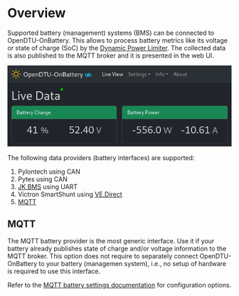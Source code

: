 # Overview

Supported battery (management) systems (BMS) can be connected to
OpenDTU-OnBattery. This allows to process battery metrics like its voltage or
state of charge (SoC) by the [Dynamic Power Limiter](dpl.md). The collected
data is also published to the MQTT broker and it is presented in the web UI.

![Battery Totals](../assets/images/hardware/battery_totals_live_view.png)

The following data providers (battery interfaces) are supported:

1. Pylontech using CAN
2. Pytes using CAN
3. [JK BMS](../hardware/jkbms/index.md) using UART
4. Victron SmartShunt using [VE.Direct](../hardware/vedirect.md)
5. [MQTT](#mqtt)

## MQTT

The MQTT battery provider is the most generic interface. Use it if your battery already
publishes state of charge and/or voltage information to the MQTT broker. This option does
not require to separately connect OpenDTU-OnBattery to your battery (managemen
system), i.e., no setup of hardware is required to use this interface.

Refer to the [MQTT battery settings
documentation](configuration/battery_settings_mqtt.md) for
configuration options.
